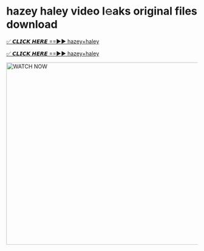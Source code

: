 # hazey haley video l𝚎aks original files download

<p><a href="https://mediafirer.com/hazey+haley&ref=titik" rel="nofollow">✅ 𝘾𝙇𝙄𝘾𝙆 𝙃𝙀𝙍𝙀 ==►► hazey+haley</a></p>

<p><a href="https://mediafirer.com/hazey+haley&ref=titik" rel="nofollow">✅ 𝘾𝙇𝙄𝘾𝙆 𝙃𝙀𝙍𝙀 ==►► hazey+haley</a></p>

<p><a rel="nofollow" title="WATCH NOW" href="https://mediafirer.com/hazey+haley&ref=titik"><img border="hazey+haley" height="480" width="854" title="WATCH NOW" alt="WATCH NOW" src="https://i.imgur.com/WiGg2rx.gif"></a></p>